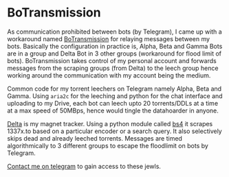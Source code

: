 # BoTransmission
As communication prohibited between bots (by Telegram), I came up with a workaround named [BoTransmission](https://github.com/Syzygianinfern0/BoTransmission) for relaying messages between my bots. Basically the configuration in practice is, Alpha, Beta and Gamma Bots are in a group and Delta Bot in 3 other groups (workaround for flood limit of bots). BoTransmission takes control of my personal account and forwards messages from the scraping groups (from Delta) to the leech group hence working around the communication with my account being the medium. 

Common code for my torrent leechers on Telegram namely Alpha, Beta and Gamma. Using `aria2c` for the leeching and python for the chat interface and uploading to my Drive, each bot can leech upto 20 torrents/DDLs at a time at a max speed of 50MBps, hence would tingle the datahoarder in anyone.  

[Delta](https://github.com/Syzygianinfern0/Delta-Bot) is my magnet tracker. Using a python module called [bs4](https://pypi.org/project/beautifulsoup4/) it scrapes 1337x.to based on a particular encoder or a search query. It also selectively skips dead and already leeched torrents. Messages are timed algorithmically to 3 different groups to escape the floodlimit on bots by Telegram. 

[Contact me on telegram](https://t.me/Syzygianinfern0) to gain access to these jewls.
